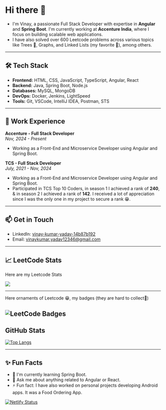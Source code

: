 # Hi there 👋

- I'm Vinay, a passionate Full Stack Developer with expertise in **Angular** and **Spring Boot**. I'm currently working at **Accenture India**, where I focus on building scalable web applications.
- I have also solved over 600 Leetcode problems across various topics like Trees 🌲, Graphs, and Linked Lists (my favorite 🤩), among others.

---

## 🛠️ Tech Stack

- **Frontend:** HTML, CSS, JavaScript, TypeScript, Angular, React
- **Backend:** Java, Spring Boot, Node.js
- **Databases:** MySQL, MongoDB
- **DevOps:** Docker, Jenkins, LightSpeed
- **Tools:** Git, VSCode, IntelliJ IDEA, Postman, STS

---

## 💼 Work Experience

**Accenture - Full Stack Developer**  
*Nov, 2024 - Present*  
- Working as a Front-End and Microservice Developer using Angular and Spring Boot.

**TCS - Full Stack Developer**  
*July, 2021 - Nov, 2024*  
- Working as a Front-End and Microservice Developer using Angular and Spring Boot.
- Participated in TCS Top 10 Coders, in season 1 I achieved a rank of **240**, & in season 2 I achieved a rank of **142**. I received a lot of appreciation since I was the only one in my project to secure a rank 😁.

---

## 📫 Get in Touch

- LinkedIn: [vinay-kumar-yadav-14b87b192](https://www.linkedin.com/in/vinay-kumar-yadav-14b87b192/)
- Email: [vinaykumar.yadav12346@gmail.com](mailto:vinaykumar.yadav12346@gmail.com)

---

## 📈 LeetCode Stats

Here are my Leetcode Stats

![](https://leetcard.jacoblin.cool/YadavVicky?ext=heatmap)

---
Here ornaments of Leetcode 😁, my badges (they are hard to collect🥲)

![LeetCode Badges](https://leetcode-badge-showcase.vercel.app/api?username=YadavVicky&animated=true)
---
## GitHub Stats

[![Top Langs](https://github-readme-stats.vercel.app/api/top-langs/?username=YadavVicky&layout=donut-vertical)](https://github.com/anuraghazra/github-readme-stats)

---

## ✨ Fun Facts

- 🌱 I'm currently learning Spring Boot.
- 💬 Ask me about anything related to Angular or React.
- ⚡ Fun fact: I have also worked on personal projects developing Android apps. It was a Food Ordering App.


[![Netlify Status](https://api.netlify.com/api/v1/badges/bcc9ae6b-1fc9-4413-9a0e-91994d308b2e/deploy-status)](https://app.netlify.com/sites/vinay-kumar-yadav-portfolio/deploys)
